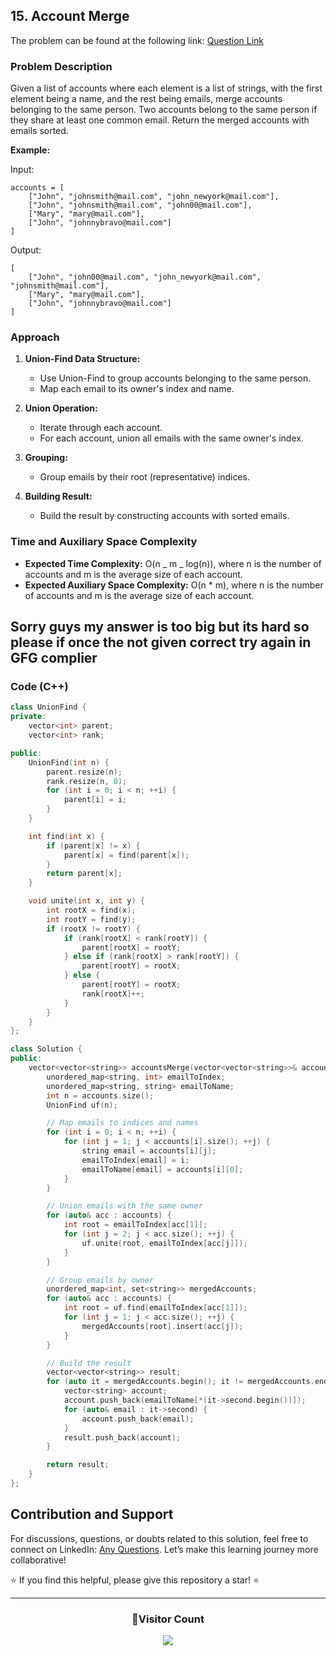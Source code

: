 ## 15. Account Merge

The problem can be found at the following link: [Question Link](https://www.geeksforgeeks.org/problems/account-merge/1)

### Problem Description

Given a list of accounts where each element is a list of strings, with the first element being a name, and the rest being emails, merge accounts belonging to the same person. Two accounts belong to the same person if they share at least one common email. Return the merged accounts with emails sorted.

**Example:**

Input:

```
accounts = [
    ["John", "johnsmith@mail.com", "john_newyork@mail.com"],
    ["John", "johnsmith@mail.com", "john00@mail.com"],
    ["Mary", "mary@mail.com"],
    ["John", "johnnybravo@mail.com"]
]
```

Output:

```
[
    ["John", "john00@mail.com", "john_newyork@mail.com", "johnsmith@mail.com"],
    ["Mary", "mary@mail.com"],
    ["John", "johnnybravo@mail.com"]
]
```

### Approach

1. **Union-Find Data Structure:**

   - Use Union-Find to group accounts belonging to the same person.
   - Map each email to its owner's index and name.

2. **Union Operation:**

   - Iterate through each account.
   - For each account, union all emails with the same owner's index.

3. **Grouping:**

   - Group emails by their root (representative) indices.

4. **Building Result:**
   - Build the result by constructing accounts with sorted emails.

### Time and Auxiliary Space Complexity

- **Expected Time Complexity:** O(n _ m _ log(n)), where n is the number of accounts and m is the average size of each account.
- **Expected Auxiliary Space Complexity:** O(n \* m), where n is the number of accounts and m is the average size of each account.

## Sorry guys my answer is too big but its hard so please if once the not given correct try again in GFG complier

### Code (C++)

```cpp
class UnionFind {
private:
    vector<int> parent;
    vector<int> rank;

public:
    UnionFind(int n) {
        parent.resize(n);
        rank.resize(n, 0);
        for (int i = 0; i < n; ++i) {
            parent[i] = i;
        }
    }

    int find(int x) {
        if (parent[x] != x) {
            parent[x] = find(parent[x]);
        }
        return parent[x];
    }

    void unite(int x, int y) {
        int rootX = find(x);
        int rootY = find(y);
        if (rootX != rootY) {
            if (rank[rootX] < rank[rootY]) {
                parent[rootX] = rootY;
            } else if (rank[rootX] > rank[rootY]) {
                parent[rootY] = rootX;
            } else {
                parent[rootY] = rootX;
                rank[rootX]++;
            }
        }
    }
};

class Solution {
public:
    vector<vector<string>> accountsMerge(vector<vector<string>>& accounts) {
        unordered_map<string, int> emailToIndex;
        unordered_map<string, string> emailToName;
        int n = accounts.size();
        UnionFind uf(n);

        // Map emails to indices and names
        for (int i = 0; i < n; ++i) {
            for (int j = 1; j < accounts[i].size(); ++j) {
                string email = accounts[i][j];
                emailToIndex[email] = i;
                emailToName[email] = accounts[i][0];
            }
        }

        // Union emails with the same owner
        for (auto& acc : accounts) {
            int root = emailToIndex[acc[1]];
            for (int j = 2; j < acc.size(); ++j) {
                uf.unite(root, emailToIndex[acc[j]]);
            }
        }

        // Group emails by owner
        unordered_map<int, set<string>> mergedAccounts;
        for (auto& acc : accounts) {
            int root = uf.find(emailToIndex[acc[1]]);
            for (int j = 1; j < acc.size(); ++j) {
                mergedAccounts[root].insert(acc[j]);
            }
        }

        // Build the result
        vector<vector<string>> result;
        for (auto it = mergedAccounts.begin(); it != mergedAccounts.end(); ++it) {
            vector<string> account;
            account.push_back(emailToName[*(it->second.begin())]);
            for (auto& email : it->second) {
                account.push_back(email);
            }
            result.push_back(account);
        }

        return result;
    }
};
```

## Contribution and Support

For discussions, questions, or doubts related to this solution, feel free to connect on LinkedIn: [Any Questions](https://www.linkedin.com/in/patel-hetkumar-sandipbhai-8b110525a/). Let’s make this learning journey more collaborative!

⭐ If you find this helpful, please give this repository a star! ⭐

---

<div align="center">
  <h3><b>📍Visitor Count</b></h3>
</div>

<p align="center">
  <img src="https://profile-counter.glitch.me/Hunterdii/count.svg" />
</p>
